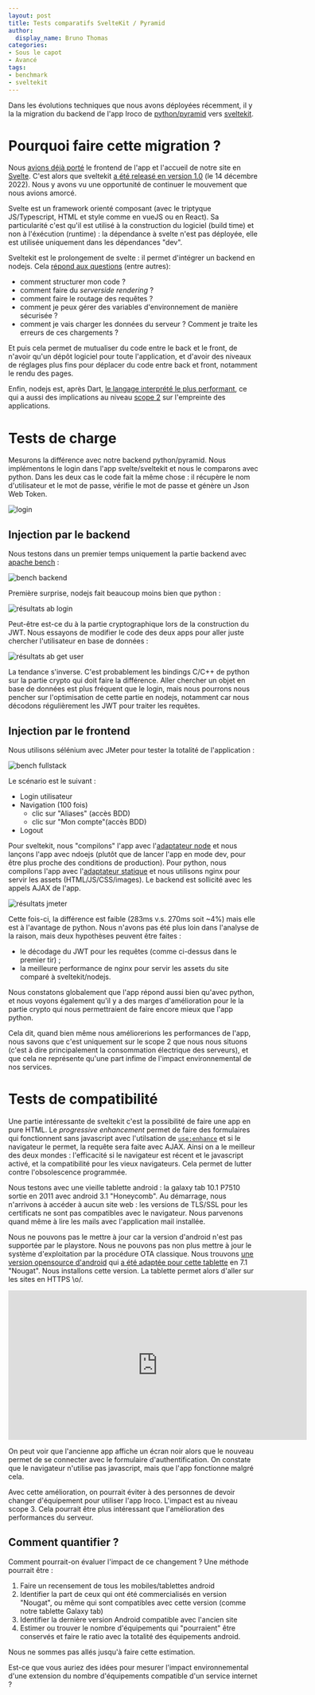 ```yaml
---
layout: post
title: Tests comparatifs SvelteKit / Pyramid
author:
  display_name: Bruno Thomas
categories:
- Sous le capot
- Avancé
tags:
- benchmark
- sveltekit
---
```


Dans les évolutions techniques que nous avons déployées récemment, il y la la migration du backend de l'app Iroco de [python/pyramid](https://trypyramid.com/) vers [sveltekit](https://kit.svelte.dev).

# Pourquoi faire cette migration ?

Nous [avions déjà porté](https://blog.iroco.co/frontend-benchmark_vue_svelte/) le frontend de l'app et l'accueil de notre site en [Svelte](https://svelte.dev/). C'est alors que sveltekit [a été releasé en version 1.0](https://svelte.dev/blog/announcing-sveltekit-1.0) (le 14 décembre 2022). Nous y avons vu une opportunité de continuer le mouvement que nous avions amorcé.

Svelte est un framework orienté composant (avec le triptyque JS/Typescript, HTML et style comme en vueJS ou en React). Sa particularité c'est qu'il est utilisé à la construction du logiciel (build time) et non à l'éxécution (runtime) : la dépendance à svelte n'est pas déployée, elle est utilisée uniquement dans les dépendances "dev".

Sveltekit est le prolongement de svelte : il permet d'intégrer un backend en nodejs. Cela [répond aux questions](https://svelte.dev/blog/announcing-sveltekit-1.0) (entre autres):

- comment structurer mon code ?
- comment faire du *serverside rendering* ?
- comment faire le routage des requêtes ?
- comment je peux gérer des variables d'environnement de manière sécurisée ?
- comment je vais charger les données du serveur ? Comment je traite les erreurs de ces chargements ?

Et puis cela permet de mutualiser du code entre le back et le front, de n'avoir qu'un dépôt logiciel pour toute l'application, et d'avoir des niveaux de réglages plus fins pour déplacer du code entre back et front, notamment le rendu des pages.

Enfin, nodejs est, après Dart, [le langage interprété le plus performant](https://blog.iroco.co/backend-benchmark/), ce qui a aussi des implications au niveau [scope 2](https://boavizta.org/blog/empreinte-de-la-fabrication-d-un-serveur) sur l'empreinte des applications.

# Tests de charge

Mesurons la différence avec notre backend python/pyramid. Nous implémentons le login dans l'app svelte/sveltekit et nous le comparons avec python. Dans les deux cas le code fait la même chose : il récupère le nom d'utilisateur et le mot de passe, vérifie le mot de passe et génère un Json Web Token.

![login](https://raw.githubusercontent.com/iroco-co/pyramid-sveltekit-benchmark/main/docs/images/login.drawio.svg)

## Injection par le backend

Nous testons dans un premier temps uniquement la partie backend avec [apache bench](https://httpd.apache.org/docs/2.4/programs/ab.html) :

![bench backend](https://raw.githubusercontent.com/iroco-co/pyramid-sveltekit-benchmark/main/docs/images/bench_back.drawio.svg)

Première surprise, nodejs fait beaucoup moins bien que python :

![résultats ab login](https://raw.githubusercontent.com/iroco-co/pyramid-sveltekit-benchmark/main/docs/images/benchs/login_ab_chart.png)

Peut-être est-ce du à la partie cryptographique lors de la construction du JWT. Nous essayons de modifier le code des deux apps pour aller juste chercher l'utilisateur en base de données :

![résultats ab get user](https://raw.githubusercontent.com/iroco-co/pyramid-sveltekit-benchmark/main/docs/images/benchs/get_user_ab_chart.png)

La tendance s'inverse. C'est probablement les bindings C/C++ de python sur la partie crypto qui doit faire la différence. Aller chercher un objet en base de données est plus fréquent que le login, mais nous pourrons nous pencher sur l'optimisation de cette partie en nodejs, notamment car nous décodons régulièrement les JWT pour traiter les requêtes.

## Injection par le frontend

Nous utilisons sélénium avec JMeter pour tester la totalité de l'application :

![bench fullstack](https://raw.githubusercontent.com/iroco-co/pyramid-sveltekit-benchmark/main/docs/images/jmeter-selenium.png)

Le scénario est le suivant :

* Login utilisateur
* Navigation (100 fois)
  * clic sur "Aliases" (accès BDD)
  * clic sur "Mon compte"(accès BDD)
* Logout

Pour sveltekit, nous "compilons" l'app avec l'[adaptateur node](https://github.com/sveltejs/kit/tree/master/packages/adapter-node) et nous lançons l'app avec ndoejs (plutôt que de lancer l'app en mode dev, pour être plus proche des conditions de production). Pour python, nous compilons l'app avec l'[adaptateur statique](https://github.com/sveltejs/kit/tree/master/packages/adapter-static) et nous utilisons nginx pour servir les assets (HTML/JS/CSS/images). Le backend est sollicité avec les appels AJAX de l'app.

![résultats jmeter](https://raw.githubusercontent.com/iroco-co/pyramid-sveltekit-benchmark/main/tir_fullstack_sveltekit_c4/jmeter_chart.png)

Cette fois-ci, la différence est faible (283ms v.s. 270ms soit ~4%) mais elle est à l'avantage de python. Nous n'avons pas été plus loin dans l'analyse de la raison, mais deux hypothèses peuvent être faites :
- le décodage du JWT pour les requêtes (comme ci-dessus dans le premier tir) ;
- la meilleure performance de nginx pour servir les assets du site comparé à sveltekit/nodejs.

Nous constatons globalement que l'app répond aussi bien qu'avec python, et nous voyons également qu'il y a des marges d'amélioration pour le la partie crypto qui nous permettraient de faire encore mieux que l'app python.

Cela dit, quand bien même nous améliorerions les performances de l'app, nous savons que c'est uniquement sur le scope 2 que nous nous situons (c'est à dire principalement la consommation électrique des serveurs), et que cela ne représente qu'une part infime de l'impact environnemental de nos services.

# Tests de compatibilité

Une partie intéressante de sveltekit c'est la possibilité de faire une app en pure HTML. Le *progressive enhancement* permet de faire des formulaires qui fonctionnent sans javascript avec l'utilsation de [`use:enhance`](https://kit.svelte.dev/docs/form-actions#progressive-enhancement-use-enhance) et si le navigateur le permet, la requête sera faite avec AJAX. Ainsi on a le meilleur des deux mondes : l'efficacité si le navigateur est récent et le javascript activé, et la compatibilité pour les vieux navigateurs. Cela permet de lutter contre l'obsolescence programmée.

Nous testons avec une vieille tablette android : la galaxy tab 10.1 P7510 sortie en 2011 avec android 3.1 "Honeycomb". Au démarrage, nous n'arrivons à accéder à aucun site web : les versions de TLS/SSL pour les certificats ne sont pas compatibles avec le navigateur. Nous parvenons quand même à lire les mails avec l'application mail installée.

Nous ne pouvons pas le mettre à jour car la version d'android n'est pas supportée par le playstore. Nous ne pouvons pas non plus mettre à jour le système d'exploitation par la procédure OTA classique. Nous trouvons [une version opensource d'android](https://source.android.com/) qui [a été adaptée pour cette tablette](https://www.getdroidtips.com/aosp-android-nougat-galaxy-tab-10-1/) en 7.1 "Nougat". Nous installons cette version. La tablette permet alors d'aller sur les sites en HTTPS \o/.

<iframe src="https://player.vimeo.com/video/808863331?h=bc33cba824&badge=0&autopause=0&player_id=0&app_id=58479" width="600" height="300" frameborder="0" allow="autoplay; fullscreen; picture-in-picture" allowfullscreen title="iroco-galaxytab"></iframe>

On peut voir que l'ancienne app affiche un écran noir alors que le nouveau permet de se connecter avec le formulaire d'authentification. On constate que le navigateur n'utilise pas javascript, mais que l'app fonctionne malgré cela.

Avec cette amélioration, on pourrait éviter à des personnes de devoir changer d'équipement pour utiliser l'app Iroco. L'impact est au niveau scope 3. Cela pourrait être plus intéressant que l'amélioration des performances du serveur.

## Comment quantifier ?

Comment pourrait-on évaluer l'impact de ce changement ? Une méthode pourrait être :

1. Faire un recensement de tous les mobiles/tablettes android
2. Identifier la part de ceux qui ont été commercialisés en version "Nougat", ou même qui sont compatibles avec cette version (comme notre tablette Galaxy tab)
3. Identifier la dernière version Android compatible avec l'ancien site
4. Estimer ou trouver le nombre d'équipements qui "pourraient" être conservés et faire le ratio avec la totalité des équipements android.

Nous ne sommes pas allés jusqu'à faire cette estimation.

Est-ce que vous auriez des idées pour mesurer l'impact environnemental d'une extension du nombre d'équipements compatible d'un service internet ?
